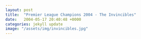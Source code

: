 ```yaml
---
layout: post
title:  "Premier League Champions 2004 - The Invincibles"
date:   2004-05-17 20:40:48 +0000
categories: jekyll update
image: "/assets/img/invincibles.jpg"
---
```

